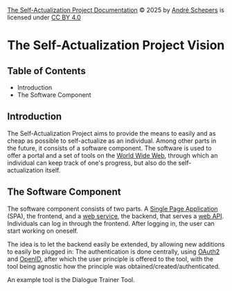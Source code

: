 <a href="https://github.com/andres81/The-Self-Actualization-Project">The
Self-Actualization Project Documentation</a> © 2025
by <a href="https://www.andreschepers.nl">André Schepers</a> is licensed
under <a href="https://creativecommons.org/licenses/by/4.0/">CC BY
4.0</a><img src="https://mirrors.creativecommons.org/presskit/icons/cc.svg" alt="" style="max-width: 1em;max-height:1em;margin-left: .2em;"><img src="https://mirrors.creativecommons.org/presskit/icons/by.svg" alt="" style="max-width: 1em;max-height:1em;margin-left: .2em;">

# The Self-Actualization Project Vision

## Table of Contents

* Introduction
* The Software Component

## Introduction

The Self-Actualization Project aims to provide the means to easily and as cheap
as possible to self-actualize as an individual. Among other parts in the future,
it consists of a software component. The software is used to offer a portal and
a set of tools on
the [World Wide Web](https://en.wikipedia.org/wiki/World_Wide_Web),
through which an individual can keep track of one's progress, but also do the
self-actualization itself.

## The Software Component

The software component consists of two parts.
A [Single Page Application](https://en.wikipedia.org/wiki/Single-page_application)
(SPA), the frontend, and
a [web service](https://en.wikipedia.org/wiki/Web_service),
the backend, that serves a [web API](https://en.wikipedia.org/wiki/Web_API).
Individuals can log in through the frontend. After logging in, the user can
start working on oneself.

The idea is to let the backend easily be extended, by allowing new additions to
easily be plugged in: The authentication is done centrally,
using [OAuth2](https://en.wikipedia.org/wiki/OAuth)
and [OpenID](https://en.wikipedia.org/wiki/OpenID), after which the user
principle is offered to the tool, with the tool being agnostic how the
principle was obtained/created/authenticated.

An example tool is the Dialogue Trainer Tool.
